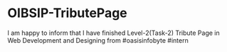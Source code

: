 # OIBSIP-TributePage
I am happy to inform that I have finished Level-2(Task-2) Tribute Page in Web Development and Designing from #oasisinfobyte #intern
